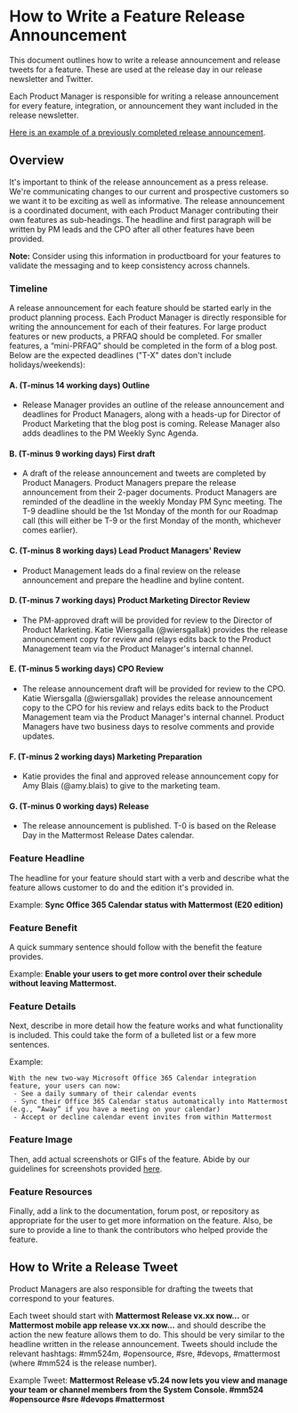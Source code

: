 # How to Write a Feature Release Announcement

This document outlines how to write a release announcement and release tweets for a feature. These are used at the release day in our release newsletter and Twitter.

Each Product Manager is responsible for writing a release announcement for every feature, integration, or announcement they want included in the release newsletter.

[Here is an example of a previously completed release announcement](https://docs.google.com/document/d/1BqgLFqvpYJFm6TfrqkCUyYIs666BL1nawpgw6a4CpGA/edit?usp=sharing).

## Overview

It's important to think of the release announcement as a press release. We're communicating changes to our current and prospective customers so we want it to be exciting as well as informative. The release announcement is a coordinated document, with each Product Manager contributing their own features as sub-headings. The headline and first paragraph will be written by PM leads and the CPO after all other features have been provided.

**Note:** Consider using this information in productboard for your features to validate the messaging and to keep consistency across channels.

### Timeline

A release announcement for each feature should be started early in the product planning process. Each Product Manager is directly responsible for writing the announcement for each of their features. For large product features or new products, a PRFAQ should be completed. For smaller features, a “mini-PRFAQ” should be completed in the form of a blog post. Below are the expected deadlines ("T-X" dates don't include holidays/weekends):

#### A. \(T-minus 14 working days\) Outline

* Release Manager provides an outline of the release announcement and deadlines for Product Managers, along with a heads-up for Director of Product Marketing that the blog post is coming. Release Manager also adds deadlines to the PM Weekly Sync Agenda.

#### B. \(T-minus 9 working days\) First draft

* A draft of the release announcement and tweets are completed by Product Managers. Product Managers prepare the release announcement from their 2-pager documents. Product Managers are reminded of the deadline in the weekly Monday PM Sync meeting. The T-9 deadline should be the 1st Monday of the month for our Roadmap call (this will either be T-9 or the first Monday of the month, whichever comes earlier).

#### C. \(T-minus 8 working days\) Lead Product Managers' Review

* Product Management leads do a final review on the release announcement and prepare the headline and byline content.

#### D. \(T-minus 7 working days\) Product Marketing Director Review

* The PM-approved draft will be provided for review to the Director of Product Marketing. Katie Wiersgalla (@wiersgallak) provides the release announcement copy for review and relays edits back to the Product Management team via the Product Manager's internal channel.

#### E. \(T-minus 5 working days\) CPO Review

* The release announcement draft will be provided for review to the CPO. Katie Wiersgalla (@wiersgallak) provides the release announcement copy to the CPO for his review and relays edits back to the Product Management team via the Product Manager's internal channel.  Product Managers have two business days to resolve comments and provide updates.

#### F. \(T-minus 2 working days\) Marketing Preparation

* Katie provides the final and approved release announcement copy for Amy Blais (@amy.blais) to give to the marketing team.

#### G. \(T-minus 0 working days\) Release

* The release announcement is published. T-0 is based on the Release Day in the Mattermost Release Dates calendar.

### Feature Headline

The headline for your feature should start with a verb and describe what the feature allows customer to do and the edition it's provided in.

Example: **Sync Office 365 Calendar status with Mattermost (E20 edition)**

### Feature Benefit

A quick summary sentence should follow with the benefit the feature provides.

Example: **Enable your users to get more control over their schedule without leaving Mattermost.**

### Feature Details

Next, describe in more detail how the feature works and what functionality is included. This could take the form of a bulleted list or a few more sentences.

Example:

``` none
With the new two-way Microsoft Office 365 Calendar integration feature, your users can now:
 - See a daily summary of their calendar events
 - Sync their Office 365 Calendar status automatically into Mattermost (e.g., “Away” if you have a meeting on your calendar)
 - Accept or decline calendar event invites from within Mattermost
```

### Feature Image

Then, add actual screenshots or GIFs of the feature. Abide by our guidelines for screenshots provided [here](https://handbook.mattermost.com/operations/messaging-and-math/how-to-guides-for-m-and-m/how-to-create-screenshots-and-gifs).

### Feature Resources

Finally, add a link to the documentation, forum post, or repository as appropriate for the user to get more information on the feature. Also, be sure to provide a line to thank the contributors who helped provide the feature.

## How to Write a Release Tweet

Product Managers are also responsible for drafting the tweets that correspond to your features.

Each tweet should start with **Mattermost Release vx.xx now…** or **Mattermost mobile app release vx.xx now…** and should describe the action the new feature allows them to do. This should be very similar to the headline written in the release announcement. Tweets should include the relevant hashtags: #mm524m, #opensource, #sre, #devops, #mattermost (where #mm524 is the release number).

Example Tweet: **Mattermost Release v5.24 now lets you view and manage your team or channel members from the System Console. #mm524 #opensource #sre #devops #mattermost**

